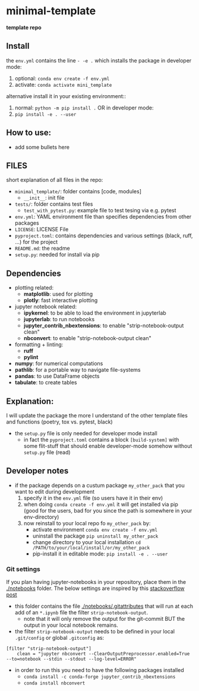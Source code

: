 # minimal-template 

**template repo**

## Install
the `env.yml` contains the line `- -e .` which installs the package in developer mode: 
1. optional: `conda env create -f env.yml`
2. activate: `conda activate mini_template`

alternative install it in your existing environment::
1. normal: `python -m pip install .`
OR in developer mode:
1. `pip install -e . --user`


## How to use:
* add some bullets here 

## FILES
short explanation of all files in the repo:

* `minimal_template/`: folder contains [code, modules]
    * `__init__`: init file
* `tests/`: folder contains test files 
    * `test_with_pytest.py`: example file to test tesing via e.g. pytest
* `env.yml`: YAML environment file than specifies dependencies from other packages
* `LICENSE`: LICENSE File
* `pyproject.toml`: contains dependencies and various settings (black, ruff, ...) for the project
* `README.md`: the readme
* `setup.py`: needed for install via pip

## Dependencies

* plotting related:
    * **matplotlib**: used for plotting
    * **plotly**: fast interactive plotting
* jupyter notebook related:
    * **ipykernel**: to be able to load the environment in jupyterlab
    * **jupyterlab**: to run notebooks
    * **jupyter_contrib_nbextensions**: to enable "strip-notebook-output clean"
    * **nbconvert**: to enable "strip-notebook-output clean"
* formatting + linting:
    * **ruff**
    * **pylint**
* **numpy**: for numerical computations
* **pathlib**: for a portable way to navigate file-systems
* **pandas**: to use DataFrame objects 
* **tabulate**: to create tables


## Explanation:
I will update the package the more I understand of the other template files and functions (poetry, tox vs. pytest, black)

* the `setup.py` file is only needed for developer mode install
    * in fact the `pyproject.toml` contains a block `[build-system]` with some flit-stuff that should enable developer-mode somehow without `setup.py` file (read)

## Developer notes

* if the package depends on a custum package `my_other_pack` that you want to edit during development
    1. specify it in the `env.yml` file (so users have it in their env)
    2. when doing `conda create -f env.yml` it will get installed via pip  (good for the users, bad for you since the path is somewhere in your env-directory)
    3. now reinstall to your local repo fo `my_other_pack` by:
        * activate environment `conda env create -f env.yml`
        * uninstall the package `pip uninstall my_other_pack`
        * change directory to your local installation `cd /PATH/to/your/local/install/or/my_other_pack`
        * pip-install it in editable mode: `pip install -e . --user`

### Git settings
If you plan having jupyter-notebooks in your repository, place them in the [./notebooks](./notebooks) folder.
The below settings are inspired by this [stackoverflow post](https://stackoverflow.com/posts/58004619/revisions)
* this folder contains the file [./notebooks/.gitattributes](./notebooks/.gitattributes) that will run at each add of an `*.ipynb` file the filter `strip-notebook-output`.
    * note that it will only remove the output for the git-commit BUT the output in your local notebook remains.
* the filter `strip-notebook-output` needs to be defined in your local `.git/config` or global `.gitconfig` as:
```
[filter "strip-notebook-output"]
    clean = "jupyter nbconvert --ClearOutputPreprocessor.enabled=True --to=notebook --stdin --stdout --log-level=ERROR"
```
* in order to run this you need to have the following packages installed
    * `conda install -c conda-forge jupyter_contrib_nbextensions`
    * `conda install nbconvert`
